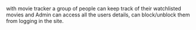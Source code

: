 with movie tracker a group of people can keep track of their watchlisted movies and Admin can access all the users details, can block/unblock them from logging in the site.
